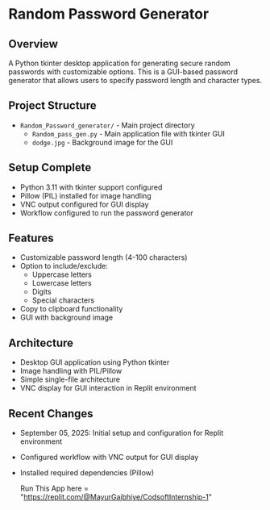 # Random Password Generator

## Overview
A Python tkinter desktop application for generating secure random passwords with customizable options. This is a GUI-based password generator that allows users to specify password length and character types.

## Project Structure
- `Random_Password_generator/` - Main project directory
  - `Random_pass_gen.py` - Main application file with tkinter GUI
  - `dodge.jpg` - Background image for the GUI

## Setup Complete
- Python 3.11 with tkinter support configured
- Pillow (PIL) installed for image handling
- VNC output configured for GUI display
- Workflow configured to run the password generator

## Features
- Customizable password length (4-100 characters)
- Option to include/exclude:
  - Uppercase letters
  - Lowercase letters  
  - Digits
  - Special characters
- Copy to clipboard functionality
- GUI with background image

## Architecture
- Desktop GUI application using Python tkinter
- Image handling with PIL/Pillow
- Simple single-file architecture
- VNC display for GUI interaction in Replit environment

## Recent Changes
- September 05, 2025: Initial setup and configuration for Replit environment
- Configured workflow with VNC output for GUI display
- Installed required dependencies (Pillow)

  Run This App here = "https://replit.com/@MayurGajbhiye/CodsoftInternship-1"
